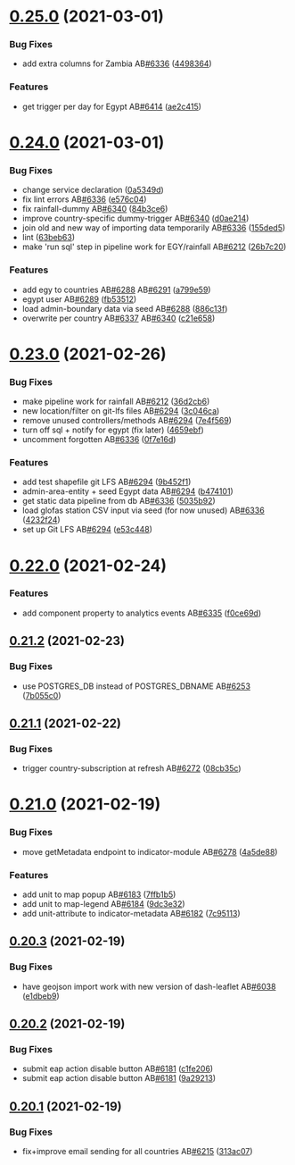 # [0.25.0](https://github.com/rodekruis/IBF-system/compare/v0.24.0...v0.25.0) (2021-03-01)


### Bug Fixes

* add extra columns for Zambia AB[#6336](https://github.com/rodekruis/IBF-system/issues/6336) ([4498364](https://github.com/rodekruis/IBF-system/commit/44983640a99fe787b524d538c0a2dc1f0358fd90))


### Features

* get trigger per day for Egypt AB[#6414](https://github.com/rodekruis/IBF-system/issues/6414) ([ae2c415](https://github.com/rodekruis/IBF-system/commit/ae2c4152ba1b575d0e157fba6ba9b01b59f17aec))



# [0.24.0](https://github.com/rodekruis/IBF-system/compare/v0.23.0...v0.24.0) (2021-03-01)


### Bug Fixes

* change service declaration ([0a5349d](https://github.com/rodekruis/IBF-system/commit/0a5349d890b870549e8039f753d0560dce4ab877))
* fix lint errors AB[#6336](https://github.com/rodekruis/IBF-system/issues/6336) ([e576c04](https://github.com/rodekruis/IBF-system/commit/e576c04d89bffd109978ac2ef0243828147a511b))
* fix rainfall-dummy AB[#6340](https://github.com/rodekruis/IBF-system/issues/6340) ([84b3ce6](https://github.com/rodekruis/IBF-system/commit/84b3ce6ffee1338b204fc242a559611f4a9a073a))
* improve country-specific dummy-trigger AB[#6340](https://github.com/rodekruis/IBF-system/issues/6340) ([d0ae214](https://github.com/rodekruis/IBF-system/commit/d0ae2141dc45508f88f7f7cba03531d4347ced3f))
* join old and new way of importing data temporarily AB[#6336](https://github.com/rodekruis/IBF-system/issues/6336) ([155ded5](https://github.com/rodekruis/IBF-system/commit/155ded5535e38cd4473b5f68c712735211b49696))
* lint ([63beb63](https://github.com/rodekruis/IBF-system/commit/63beb6302824d043935067992f48356dff62e967))
* make 'run sql' step in pipeline work for EGY/rainfall AB[#6212](https://github.com/rodekruis/IBF-system/issues/6212) ([26b7c20](https://github.com/rodekruis/IBF-system/commit/26b7c2061bf2206c5c28fcff54f88f313d06b224))


### Features

* add egy to countries AB[#6288](https://github.com/rodekruis/IBF-system/issues/6288) AB[#6291](https://github.com/rodekruis/IBF-system/issues/6291) ([a799e59](https://github.com/rodekruis/IBF-system/commit/a799e596c128dfae0ceb9f3407803f8b5ffe3918))
* egypt user AB[#6289](https://github.com/rodekruis/IBF-system/issues/6289) ([fb53512](https://github.com/rodekruis/IBF-system/commit/fb5351270e80848b37b84e3d83c834068748ffa4))
* load admin-boundary data via seed AB[#6288](https://github.com/rodekruis/IBF-system/issues/6288) ([886c13f](https://github.com/rodekruis/IBF-system/commit/886c13ff552b3bbdd5351f367700af1b622a3ed1))
* overwrite per country AB[#6337](https://github.com/rodekruis/IBF-system/issues/6337) AB[#6340](https://github.com/rodekruis/IBF-system/issues/6340) ([c21e658](https://github.com/rodekruis/IBF-system/commit/c21e658c74a56ba72edc5a884136241a35bd43c2))



# [0.23.0](https://github.com/rodekruis/IBF-system/compare/v0.22.0...v0.23.0) (2021-02-26)


### Bug Fixes

* make pipeline work for rainfall AB[#6212](https://github.com/rodekruis/IBF-system/issues/6212) ([36d2cb6](https://github.com/rodekruis/IBF-system/commit/36d2cb6d71215c763b97af27054d34368623715f))
* new location/filter on git-lfs files AB[#6294](https://github.com/rodekruis/IBF-system/issues/6294) ([3c046ca](https://github.com/rodekruis/IBF-system/commit/3c046ca5882a9ac21dca3da6619391badafa5976))
* remove unused controllers/methods AB[#6294](https://github.com/rodekruis/IBF-system/issues/6294) ([7e4f569](https://github.com/rodekruis/IBF-system/commit/7e4f569249914741d3cd690c814401f75e5197b1))
* turn off sql + notify for egypt (fix later) ([4659ebf](https://github.com/rodekruis/IBF-system/commit/4659ebf7f22d2d599a053f62e462207e79533e36))
* uncomment forgotten AB[#6336](https://github.com/rodekruis/IBF-system/issues/6336) ([0f7e16d](https://github.com/rodekruis/IBF-system/commit/0f7e16d209149b6336cd274b85be1907bf7c9f38))


### Features

* add test shapefile git LFS AB[#6294](https://github.com/rodekruis/IBF-system/issues/6294) ([9b452f1](https://github.com/rodekruis/IBF-system/commit/9b452f19ac3687ef23363d4845330b86ff91192b))
* admin-area-entity + seed Egypt data AB[#6294](https://github.com/rodekruis/IBF-system/issues/6294) ([b474101](https://github.com/rodekruis/IBF-system/commit/b4741012b6f8816c7fb5c931d9eb8ed1b17f8f97))
* get static data pipeline from db AB[#6336](https://github.com/rodekruis/IBF-system/issues/6336) ([5035b92](https://github.com/rodekruis/IBF-system/commit/5035b9275b1f219d24ebafbec5298414c65293e3))
* load glofas station CSV input via seed (for now unused) AB[#6336](https://github.com/rodekruis/IBF-system/issues/6336) ([4232f24](https://github.com/rodekruis/IBF-system/commit/4232f243ce825352d2331c261f32ea6791511e84))
* set up Git LFS AB[#6294](https://github.com/rodekruis/IBF-system/issues/6294) ([e53c448](https://github.com/rodekruis/IBF-system/commit/e53c44817c3d16aa83bd2cde9948e19a6c6d228b))



# [0.22.0](https://github.com/rodekruis/IBF-system/compare/v0.21.2...v0.22.0) (2021-02-24)


### Features

* add component property to analytics events AB[#6335](https://github.com/rodekruis/IBF-system/issues/6335) ([f0ce69d](https://github.com/rodekruis/IBF-system/commit/f0ce69ddca6c59f89b48801673f7ea06d9080f25))



## [0.21.2](https://github.com/rodekruis/IBF-system/compare/v0.21.1...v0.21.2) (2021-02-23)


### Bug Fixes

* use POSTGRES_DB instead of POSTGRES_DBNAME AB[#6253](https://github.com/rodekruis/IBF-system/issues/6253) ([7b055c0](https://github.com/rodekruis/IBF-system/commit/7b055c0a30a9adab448906e1e1b8f04984b268dd))



## [0.21.1](https://github.com/rodekruis/IBF-system/compare/v0.21.0...v0.21.1) (2021-02-22)


### Bug Fixes

* trigger country-subscription at refresh AB[#6272](https://github.com/rodekruis/IBF-system/issues/6272) ([08cb35c](https://github.com/rodekruis/IBF-system/commit/08cb35c52f081e662ae0fd83894b51f3d26d0252))



# [0.21.0](https://github.com/rodekruis/IBF-system/compare/v0.20.3...v0.21.0) (2021-02-19)


### Bug Fixes

* move getMetadata endpoint to indicator-module AB[#6278](https://github.com/rodekruis/IBF-system/issues/6278) ([4a5de88](https://github.com/rodekruis/IBF-system/commit/4a5de88c45de868bb2eef6c1367197f1b5343c95))


### Features

* add unit to map popup AB[#6183](https://github.com/rodekruis/IBF-system/issues/6183) ([7ffb1b5](https://github.com/rodekruis/IBF-system/commit/7ffb1b5182421311a1d5bd41fe174a8e1abffe30))
* add unit to map-legend AB[#6184](https://github.com/rodekruis/IBF-system/issues/6184) ([9dc3e32](https://github.com/rodekruis/IBF-system/commit/9dc3e32304ebb52dd593290fe34c59776bdf9494))
* add unit-attribute to indicator-metadata AB[#6182](https://github.com/rodekruis/IBF-system/issues/6182) ([7c95113](https://github.com/rodekruis/IBF-system/commit/7c9511330b27c0ba2bb32fbe6cc7a57d786a1aa0))



## [0.20.3](https://github.com/rodekruis/IBF-system/compare/v0.20.2...v0.20.3) (2021-02-19)


### Bug Fixes

* have geojson import work with new version of dash-leaflet AB[#6038](https://github.com/rodekruis/IBF-system/issues/6038) ([e1dbeb9](https://github.com/rodekruis/IBF-system/commit/e1dbeb9d3edaeb3d5bde4b72ec107ba46ef8f29d))



## [0.20.2](https://github.com/rodekruis/IBF-system/compare/v0.20.1...v0.20.2) (2021-02-19)


### Bug Fixes

* submit eap action disable button AB[#6181](https://github.com/rodekruis/IBF-system/issues/6181) ([c1fe206](https://github.com/rodekruis/IBF-system/commit/c1fe20663d5d2f7ca4f679b1260fdd4f1c9a7e94))
* submit eap action disable button AB[#6181](https://github.com/rodekruis/IBF-system/issues/6181) ([9a29213](https://github.com/rodekruis/IBF-system/commit/9a29213ae7e6723796452ac72133626e54c87844))



## [0.20.1](https://github.com/rodekruis/IBF-system/compare/v0.20.0...v0.20.1) (2021-02-19)


### Bug Fixes

* fix+improve email sending for all countries AB[#6215](https://github.com/rodekruis/IBF-system/issues/6215) ([313ac07](https://github.com/rodekruis/IBF-system/commit/313ac07d4da61288bd0c17cf957a03a3d8bc6f15))



